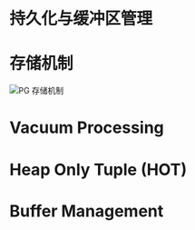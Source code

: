 

# 持久化与缓冲区管理

# 存储机制

![PG 存储机制](https://s2.ax1x.com/2019/11/24/MOCrgs.png)

# Vacuum Processing

# Heap Only Tuple (HOT)

# Buffer Management
